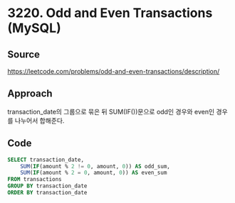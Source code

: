 # 3220. Odd and Even Transactions (MySQL)

## Source

https://leetcode.com/problems/odd-and-even-transactions/description/

## Approach

transaction_date의 그룹으로 묶은 뒤 SUM(IF())문으로 odd인 경우와 even인 경우를 나누어서 합해준다.

## Code

```sql
SELECT transaction_date,
    SUM(IF(amount % 2 != 0, amount, 0)) AS odd_sum,
    SUM(IF(amount % 2 = 0, amount, 0)) AS even_sum
FROM transactions
GROUP BY transaction_date
ORDER BY transaction_date
```
